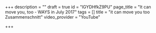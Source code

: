 +++
description = ""
draft = true
id = "lGYDHfkZ9PU"
page_title = "It can move you, too - WAYS in July 2017"
tags = []
title = "it can move you too Zusammenschnitt"
video_provider = "YouTube"

+++
